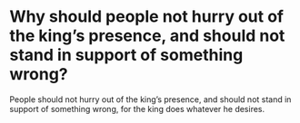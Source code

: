 # Why should people not hurry out of the king’s presence, and should not stand in support of something wrong?

People should not hurry out of the king’s presence, and should not stand in support of something wrong, for the king does whatever he desires.
